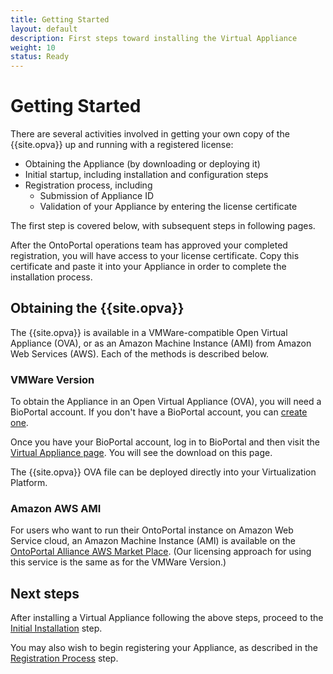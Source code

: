 ```yaml
---
title: Getting Started
layout: default
description: First steps toward installing the Virtual Appliance
weight: 10
status: Ready
---
```


# Getting Started

There are several activities involved in getting your own copy of the 
{{site.opva}} up and running with a registered license:
* Obtaining the Appliance (by downloading or deploying it)
* Initial startup, including installation and configuration steps
* Registration process, including
   * Submission of Appliance ID
   * Validation of your Appliance by entering the license certificate

The first step is covered below, with subsequent steps in following pages.

<!-- Not implemented yet
Note that the Registration process can start before or in parallel with
the other steps, but you need the Appliance ID 
(obtained during the system startup) to submit the Registration form
and obtain the license for validating your Appliance.

If you have registration questions or are a commercial user of OntoPortal,
you can register before you obtain the {{site.opva}}.
This will let you ask questions about our registration process,
and lets us know who is interested in the Appliance (thank you!).
Or, you can download and evaluate the appliance first, 
and then choose whether or not you fill out the registration form.
-->

After the OntoPortal operations team has approved your completed registration,
you will have access to your license certificate. 
Copy this certificate and paste it into your Appliance 
in order to complete the installation process.

## Obtaining the {{site.opva}}

The {{site.opva}} is available in a VMWare-compatible Open Virtual Appliance (OVA),
or as an Amazon Machine Instance (AMI) from Amazon Web Services (AWS).
Each of the methods is described below.

### VMWare Version

To obtain the Appliance in an Open Virtual Appliance (OVA), 
you will need a BioPortal account.
If you don't have a BioPortal account, you can <a href="http://bit.ly/bioportal-account">create one</a>.

Once you have your BioPortal account, log in to BioPortal and then 
visit the [Virtual Appliance page](https://bioportal.bioontology.org/virtual_appliance). 
You will see the download on this page.

The {{site.opva}} OVA file can be deployed directly into your Virtualization Platform.

### Amazon AWS AMI

For users who want to run their OntoPortal instance on Amazon Web Service cloud, 
an Amazon Machine Instance (AMI) is available on the [OntoPortal Alliance AWS Market Place](https://aws.amazon.com/marketplace/pp/B088NYWLSQ).
(Our licensing approach for using this service is the same as for the VMWare Version.)

## Next steps

After installing a Virtual Appliance following the above steps,
proceed to the <a href="../initial_installation">Initial Installation</a> step.

You may also wish to begin registering your Appliance, 
as described in the <a href="../registration">Registration Process</a> step.
